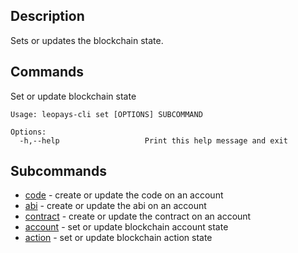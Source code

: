 ## Description
Sets or updates the blockchain state.
## Commands

Set or update blockchain state

```console
Usage: leopays-cli set [OPTIONS] SUBCOMMAND

Options:
  -h,--help                   Print this help message and exit
```

## Subcommands
  
- [code](set-code) - create or update the code on an account
- [abi](set-abi) - create or update the abi on an account
- [contract](set-contract) - create or update the contract on an account
- [account](set-account) - set or update blockchain account state
- [action](set-action) - set or update blockchain action state
